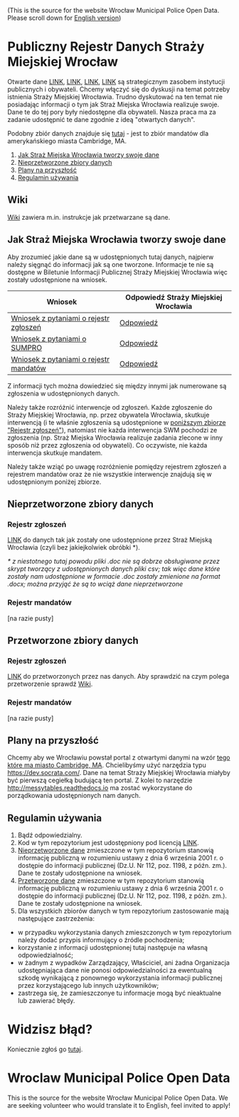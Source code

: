 (This is the source for the website Wrocław Municipal Police Open Data. Please scroll down for [English version](#wroclaw-municipal-police-open-data))
# Publiczny Rejestr Danych Straży Miejskiej Wrocław

Otwarte dane [LINK](https://project-open-data.cio.gov/principles/), [LINK](http://www.opendatapolicies.org/browse/), [LINK](https://sunlightfoundation.com/2015/10/01/why-should-cities-have-an-open-data-policy/), [LINK](https://www.youtube.com/watch?v=ObrlsMA7c3M) są strategicznym zasobem instytucji publicznych i obywateli. Chcemy włączyć się do dyskusji na temat potrzeby istnienia Straży Miejskiej Wrocławia. Trudno dyskutować na ten temat nie posiadając informacji o tym jak Straż Miejska Wrocławia realizuje swoje. Dane te do tej pory były niedostępne dla obywateli. Nasza praca ma za zadanie udostępnić te dane zgodnie z ideą "otwartych danych".

Podobny zbiór danych znajduje się [tutaj](https://data.cambridgema.gov/Traffic-Parking-and-Transportation/Cambridge-Parking-Tickets/vnxa-cuyr) - jest to zbiór mandatów dla amerykańskiego miasta Cambridge, MA.

1. [Jak Straż Miejska Wrocławia tworzy swoje dane](#jak-stra%C5%BCmiejska-wroc%C5%82awia-tworzy-swoje-dane)
1. [Nieprzetworzone zbiory danych](#nieprzetworzone-zbiory-danych)
1. [Plany na przyszłość](#plany-na-przysz%C5%82o%C5%9B%C4%87)
1. [Regulamin używania](#regulamin-u%C5%BCywania-udost%C4%99pnianych-tutaj-danych)

## Wiki

[Wiki](https://github.com/SigmaNgo/SMW/wiki) zawiera m.in. instrukcje jak przetwarzane są dane.

## Jak Straż Miejska Wrocławia tworzy swoje dane

Aby zrozumieć jakie dane są w udostępnionych tutaj danych, najpierw należy sięgnąć do informacji jak są one tworzone. Informacje te nie są dostępne w Biletunie Informacji Publicznej Straży Miejskiej Wrocławia więc zostały udostępnione na wniosek.

|Wniosek        |Odpowiedź Straży Miejskiej Wrocławia |
| ------------- | ------------- |
|[Wniosek z pytaniami o rejestr zgłoszeń](requestForData/wniosek_rejestr_zgloszen.txt "z dnia 19 kwietnia 2018")|[Odpowiedź](requestForData/odpowiedz_rejestr_zgloszen.gif "z dnia 27 kwietnia 2018")|
|[Wniosek z pytaniami o SUMPRO](requestForData/wniosek_sumpro.txt "z dnia 28 kwietnia 2018")|[Odpowiedź](requestForData/odpowiedz_sumpro.gif "z dnia 11 maja 2018")|
|[Wniosek z pytaniami o rejestr mandatów](requestForData/wniosek_rejestr_mandatow.txt "z dnia 15 maja 2018")|[Odpowiedź](requestForData/odpowiedz_rejestr_mandatow.gif "z dnia 25 maja 2018")|

Z informacji tych można dowiedzieć się między innymi jak numerowane są zgłoszenia w udostępnionych danych.

Należy także rozróżnić interwencje od zgłoszeń. Każde zgłoszenie do Straży Miejskiej Wrocławia, np. przez obywatela Wrocławia, skutkuje interwencją (i te właśnie zgłoszenia są udostępnione w [poniższym zbiorze "Rejestr zgłoszeń"](#rejestr-zg%C5%82osze%C5%84)), natomiast nie każda interwencja SWM pochodzi ze zgłoszenia (np. Straż Miejska Wrocławia realizuje zadania zlecone w inny sposób niż przez zgłoszenia od obywateli). Co oczywiste, nie każda interwencja skutkuje mandatem.

Należy także wziąć po uwagę rozróżnienie pomiędzy rejestrem zgłoszeń a rejestrem mandatów oraz że nie wszystkie interwencje znajdują się w udostępnionym poniżej zbiorze.

## Nieprzetworzone zbiory danych

### Rejestr zgłoszeń

[LINK](./rawData/rawData.md) do danych tak jak zostały one udostępnione przez Straż Miejską Wrocławia (czyli bez jakiejkolwiek obróbki *).

_* z niestotnego tutaj powodu pliki .doc nie są dobrze obsługiwane przez skrypt tworzący z udostępnionych danych pliki csv; tak więc dane które zostały nam udostępnione w formacie .doc zostały zmienione na format .docx; można przyjąć że są to wciąż dane nieprzetworzone_

### Rejestr mandatów

[na razie pusty]

## Przetworzone zbiory danych

### Rejestr zgłoszeń

[LINK](./transformedData/transformedData.md) do przetworzonych przez nas danych. Aby sprawdzić na czym polega przetworzenie sprawdź [Wiki](https://github.com/SigmaNgo/SMW/wiki).

### Rejestr mandatów

[na razie pusty]

## Plany na przyszłość

Chcemy aby we Wrocławiu powstał portal z otwartymi danymi na wzór [tego które ma miasto Cambridge, MA](http://www.cambridgema.gov/departments/opendata). Chcielibyśmy użyć narzędzia typu https://dev.socrata.com/. Dane na temat Straży Miejskiej Wrocławia miałyby być pierwszą cegiełką budującą ten portal. Z kolei to narzędzie http://messytables.readthedocs.io ma zostać wykorzystane do porządkowania udostępnionych nam danych.

## Regulamin używania

1. Bądź odpowiedzialny.
1. Kod w tym repozytorium jest udostępniony pod licencją [LINK](/LICENSE.md).
1. [Nieprzetworzone dane](./rawData/rawData.md) zmieszczone w tym repozytorium stanowią informację publiczną w rozumieniu ustawy z dnia 6 września 2001 r. o dostępie do informacji publicznej (Dz.U. Nr 112, poz. 1198, z późn. zm.). Dane te zostały udostępnione na wniosek.
1. [Przetworzone dane](./transformedData/transformedData.md) zmieszczone w tym repozytorium stanowią informację publiczną w rozumieniu ustawy z dnia 6 września 2001 r. o dostępie do informacji publicznej (Dz.U. Nr 112, poz. 1198, z późn. zm.). Dane te zostały udostępnione na wniosek.
1. Dla wszystkich zbiorów danych w tym repozytorium zastosowanie mają następujące zastrzeżenia:
* w przypadku wykorzystania danych zmieszczonych w tym repozytorium należy dodać przypis informujący o źródle pochodzenia;
* korzystanie z informacji udostępnionej tutaj następuje na własną odpowiedzialność;
* w żadnym z wypadków Zarządzający, Właściciel, ani żadna Organizacja udostępniająca dane nie ponosi odpowiedzialności za ewentualną szkodę wynikającą z ponownego wykorzystania informacji publicznej przez korzystającego lub innych użytkowników;
* zastrzega się, że zamieszczonye tu informacje mogą być nieaktualne lub zawierać błędy.

# Widzisz błąd?

Koniecznie zgłoś go [tutaj](https://github.com/SigmaNgo/SMW/issues).

# Wroclaw Municipal Police Open Data
This is the source for the website Wrocław Municipal Police Open Data. We are seeking volunteer who would translate it to English, feel invited to apply!
